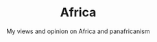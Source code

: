 ---
layout: topic
title: Africa
slug: Africa
subtitle: My views and opinion on Africa and panafricanism
published: 2008-02-18
updated: 2017-01-08
progress: continous
epistemic_state: believed
difficulty: 1
category: politics
tags:
 - geopolitics
 - government
toc: true
online: false
---